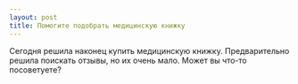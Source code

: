 ```yaml
---
layout: post 
title: Помогите подобрать медицинскую книжку 
--- 
```

Сегодня решила наконец купить медицинскую книжку. Предварительно решила поискать отзывы, но их очень мало. Может вы что-то посоветуете?